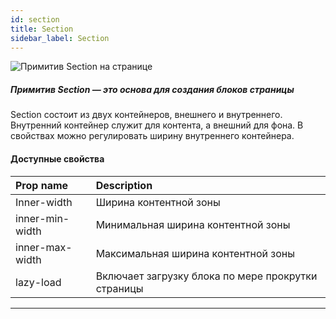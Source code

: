 ```yaml
---
id: section
title: Section
sidebar_label: Section
---
```


![Примитив Section на странице](https://test-upl.quarkly.io/607d3473b99fb9001fcbcc16/images/docs-new-workarea-components-primitives-section.png?v=2021-05-16T08:12:43.154Z)

##### Примитив Section — это основа для создания блоков страницы

Section состоит из двух контейнеров, внешнего и внутреннего. Внутренний контейнер служит для контента, а внешний для фона. В свойствах можно регулировать ширину внутреннего контейнера.

#### Доступные свойства

| Prop name       | Description                                        |
| :-------------- | :------------------------------------------------- |
| Inner-width     | Ширина контентной зоны                             |
| inner-min-width | Минимальная ширина контентной зоны                 |
| inner-max-width | Максимальная ширина контентной зоны                |
| lazy-load       | Включает загрузку блока по мере прокрутки страницы |

---
